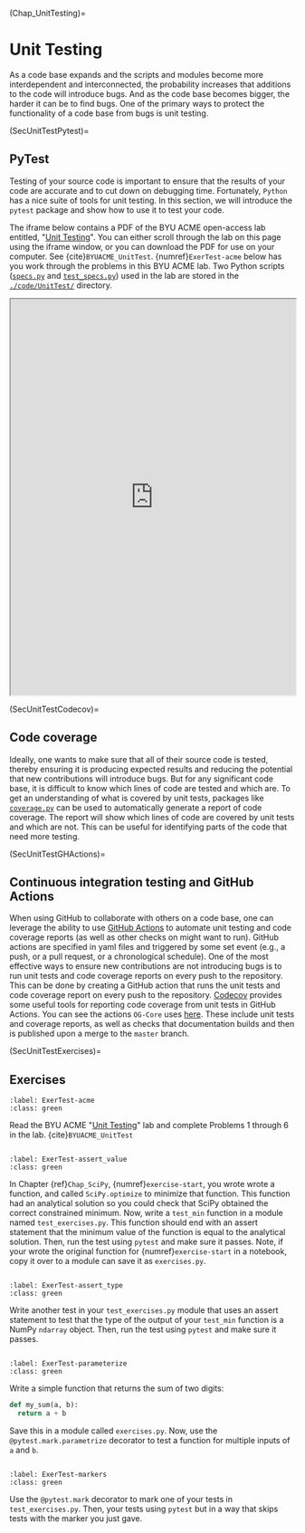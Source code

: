 (Chap_UnitTesting)=
# Unit Testing

As a code base expands and the scripts and modules become more interdependent and interconnected, the probability increases that additions to the code will introduce bugs. And as the code base becomes bigger, the harder it can be to find bugs. One of the primary ways to protect the functionality of a code base from bugs is unit testing.


(SecUnitTestPytest)=
## PyTest

Testing of your source code is important to ensure that the results of your code are accurate and to cut down on debugging time.  Fortunately, `Python` has a nice suite of tools for unit testing. In this section, we will introduce the `pytest` package and show how to use it to test your code.

The iframe below contains a PDF of the BYU ACME open-access lab entitled, "[Unit Testing](https://drive.google.com/file/d/1109ci_tqZz30C2ymf0Hs3UO66l865U0-/view?usp=sharing)". You can either scroll through the lab on this page using the iframe window, or you can download the PDF for use on your computer. See {cite}`BYUACME_UnitTest`. {numref}`ExerTest-acme` below has you work through the problems in this BYU ACME lab. Two Python scripts ([`specs.py`](https://github.com/OpenRG/UN-OG-Training/tree/main/code/UnitTest/specs.py) and [`test_specs.py`](https://github.com/OpenRG/UN-OG-Training/tree/main/code/UnitTest/test_specs.py)) used in the lab are stored in the [`./code/UnitTest/`](https://github.com/OpenRG/UN-OG-Training/tree/main/code/UnitTest) directory.

<div>
  <iframe id="inlineFrameExample"
      title="Inline Frame Example"
      width="100%"
      height="700"
      src="https://drive.google.com/file/d/1109ci_tqZz30C2ymf0Hs3UO66l865U0-/preview?usp=sharing">
  </iframe>
</div>


(SecUnitTestCodecov)=
## Code coverage

Ideally, one wants to make sure that all of their source code is tested, thereby ensuring it is producing expected results and reducing the potential that new contributions will introduce bugs.  But for any significant code base, it is difficult to know which lines of code are tested and which are.  To get an understanding of what is covered by unit tests, packages like [`coverage.py`](https://coverage.readthedocs.io/en/7.3.2/#) can be used to automatically generate a report of code coverage.  The report will show which lines of code are covered by unit tests and which are not.  This can be useful for identifying parts of the code that need more testing.


(SecUnitTestGHActions)=
## Continuous integration testing and GitHub Actions

When using GitHub to collaborate with others on a code base, one can leverage the ability to use [GitHub Actions](https://github.com/features/actions) to automate unit testing and code coverage reports (as well as other checks on might want to run).  GitHub actions are specified in yaml files and triggered by some set event (e.g., a push, or a pull request, or a chronological schedule).  One of the most effective ways to ensure new contributions are not introducing bugs is to run unit tests and code coverage reports on every push to the repository.  This can be done by creating a GitHub action that runs the unit tests and code coverage report on every push to the repository.  [Codecov](https://about.codecov.io) provides some useful tools for reporting code coverage from unit tests in GitHub Actions.  You can see the actions `OG-Core` uses [here](https://github.com/PSLmodels/OG-Core/tree/master/.github/workflows).  These include unit tests and coverage reports, as well as checks that documentation builds and then is published upon a merge to the `master` branch.


(SecUnitTestExercises)=
## Exercises

```{exercise-start}
:label: ExerTest-acme
:class: green
```
Read the BYU ACME "[Unit Testing](https://drive.google.com/file/d/1109ci_tqZz30C2ymf0Hs3UO66l865U0-/view?usp=sharing)" lab and complete Problems 1 through 6 in the lab. {cite}`BYUACME_UnitTest`
```{exercise-end}
```

```{exercise-start}
:label: ExerTest-assert_value
:class: green
```
In Chapter {ref}`Chap_SciPy`, {numref}`exercise-start`, you wrote wrote a function, and called `SciPy.optimize` to minimize that function. This function had an analytical solution so you could check that SciPy obtained the correct constrained minimum. Now, write a `test_min` function in a module named `test_exercises.py`.  This function should end with an assert statement that the minimum value of the function is equal to the analytical solution.  Then, run the test using `pytest` and make sure it passes. Note, if your wrote the original function for {numref}`exercise-start` in a notebook, copy it over to a module can save it as `exercises.py`.
```{exercise-end}
```

```{exercise-start}
:label: ExerTest-assert_type
:class: green
```
Write another test in your `test_exercises.py` module that uses an assert statement to test that the type of the output of your `test_min` function is a NumPy `ndarray` object.  Then, run the test using `pytest` and make sure it passes.
```{exercise-end}
```

```{exercise-start}
:label: ExerTest-parameterize
:class: green
```
Write a simple function that returns the sum of two digits:
  ```python
  def my_sum(a, b):
    return a + b
  ```
Save this in a module called `exercises.py`.  Now, use the `@pytest.mark.parametrize` decorator to test a function for multiple inputs of `a` and `b`.
```{exercise-end}
```

```{exercise-start}
:label: ExerTest-markers
:class: green
```
Use the `@pytest.mark` decorator to mark one of your tests in `test_exercises.py`.  Then, your tests using `pytest` but in a way that skips tests with the marker you just gave.
```{exercise-end}
```

